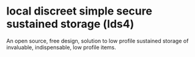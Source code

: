 # local discreet simple secure sustained storage (lds4)
An open source, free design, solution to low profile sustained storage of invaluable, indispensable, low profile items.
